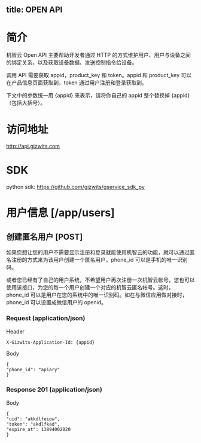 title:  OPEN API
---
# 简介
机智云 Open API 主要帮助开发者通过 HTTP 的方式维护用户、用户与设备之间的绑定关系，以及获取设备数据、发送控制指令给设备。

调用 API 需要获取 appid，product_key 和 token。appid 和 product_key 可以在产品信息页面获取到，token 通过用户注册和登录获取到。

下文中的参数统一用 {appid} 来表示，请将你自己的 appid 整个替换掉 {appid} （包括大括号）。
# 访问地址
http://api.gizwits.com
# SDK
python sdk: https://github.com/gizwits/gservice_sdk_py
# 用户信息 [/app/users]
## 创建匿名用户 [POST]
如果您想让您的用户不需要显示注册和登录就能使用机智云的功能，就可以通过匿名注册的方式来为该用户创建一个匿名用户。phone_id 可以是手机的唯一识别码。

或者您已经有了自己的用户系统，不希望用户再次注册一次机智云帐号，您也可以使用该接口，为您的每一个用户创建一个对应的机智云匿名帐号。这时，phone_id 可以是用户在您的系统中的唯一识别码。如在与微信应用做对接时，phone_id 可以设置成微信用户的 openid。
### Request (application/json)
Header

    X-Gizwits-Application-Id: {appid}
Body

    {
    "phone_id": "apiary"
    }
### Response 201 (application/json)
Body

    { 
    "uid": "akkdlfeiow", 
    "token": "akdlfkad",
    "expire_at": 13894002020
    }
